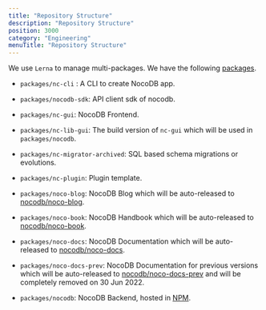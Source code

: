 ```yaml
---
title: "Repository Structure"
description: "Repository Structure"
position: 3000
category: "Engineering"
menuTitle: "Repository Structure"
---
```


We use ``Lerna`` to manage multi-packages. We have the following [packages](https://github.com/nocodb/nocodb/tree/master/packages).

- ``packages/nc-cli`` : A CLI to create NocoDB app.

- ``packages/nocodb-sdk``: API client sdk of nocodb.

- ``packages/nc-gui``: NocoDB Frontend.

- ``packages/nc-lib-gui``: The build version of ``nc-gui`` which will be used in ``packages/nocodb``.

- ``packages/nc-migrator-archived``: SQL based schema migrations or evolutions.

- ``packages/nc-plugin``: Plugin template.

- ``packages/noco-blog``: NocoDB Blog which will be auto-released to [nocodb/noco-blog](https://github.com/nocodb/noco-blog).

- ``packages/noco-book``: NocoDB Handbook which will be auto-released to [nocodb/noco-book](https://github.com/nocodb/noco-book).

- ``packages/noco-docs``: NocoDB Documentation which will be auto-released to [nocodb/noco-docs](https://github.com/nocodb/noco-docs).

- ``packages/noco-docs-prev``: NocoDB Documentation for previous versions which will be auto-released to [nocodb/noco-docs-prev](https://github.com/nocodb/noco-docs-prev) and will be completely removed on 30 Jun 2022.

- ``packages/nocodb``: NocoDB Backend, hosted in [NPM](https://www.npmjs.com/package/nocodb).